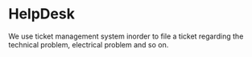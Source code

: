 # HelpDesk
We use ticket management system inorder to file a ticket regarding the technical problem, electrical problem and so on.
